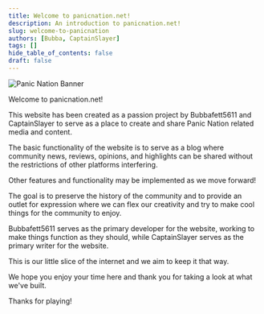 ```yaml
---
title: Welcome to panicnation.net!
description: An introduction to panicnation.net!
slug: welcome-to-panicnation
authors: [Bubba, CaptainSlayer]
tags: []
hide_table_of_contents: false
draft: false
---
```


![Panic Nation Banner](\img\PNbanner.png)

<!-- truncate -->

Welcome to panicnation.net! 

This website has been created as a passion project by Bubbafett5611 and CaptainSlayer to serve as a place to create and share Panic Nation related media and content.

The basic functionality of the website is to serve as a blog where community news, reviews, opinions, and highlights can be shared without the restrictions of other platforms interfering. 

Other features and functionality may be implemented as we move forward!

The goal is to preserve the history of the community and to provide an outlet for expression where we can flex our creativity and try to make cool things for the community to enjoy. 

Bubbafett5611 serves as the primary developer for the website, working to make things function as they should, while CaptainSlayer serves as the primary writer for the website.

This is our little slice of the internet and we aim to keep it that way. 

We hope you enjoy your time here and thank you for taking a look at what we've built. 

Thanks for playing! 
